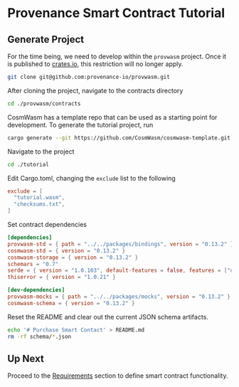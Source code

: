 # Provenance Smart Contract Tutorial

## Generate Project

For the time being, we need to develop within the `provwasm` project. Once it is published
to [crates.io](https://crates.io), this restriction will no longer apply.

```bash
git clone git@github.com:provenance-io/provwasm.git
```

After cloning the project, navigate to the contracts directory

```bash
cd ./provwasm/contracts
```

CosmWasm has a template repo that can be used as a starting point for development. To generate the
tutorial project, run

```bash
cargo generate --git https://github.com/CosmWasm/cosmwasm-template.git --name tutorial
```

Navigate to the project

```bash
cd ./tutorial
```

Edit Cargo.toml, changing the `exclude` list to the following

```toml
exclude = [
  "tutorial.wasm",
  "checksums.txt",
]
```

Set contract dependencies

```toml
[dependencies]
provwasm-std = { path = "../../packages/bindings", version = "0.13.2" }
cosmwasm-std = { version = "0.13.2" }
cosmwasm-storage = { version = "0.13.2" }
schemars = "0.7"
serde = { version = "1.0.103", default-features = false, features = ["derive"] }
thiserror = { version = "1.0.21" }

[dev-dependencies]
provwasm-mocks = { path = "../../packages/mocks", version = "0.13.2" }
cosmwasm-schema = { version = "0.13.2" }
```

Reset the README and clear out the current JSON schema artifacts.

```bash
echo '# Purchase Smart Contact' > README.md
rm -rf schema/*.json
```

## Up Next

Proceed to the [Requirements](05-requirements.md) section to define smart contract functionality.
